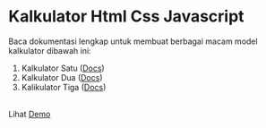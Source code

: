 # Kalkulator Html Css Javascript
Baca dokumentasi lengkap untuk membuat berbagai macam model kalkulator dibawah ini:
1. Kalkulator Satu (<a href="https://www.samuelpasaribu.com/2021/01/cara-membuat-kalkulator-dengan-html-css.html">Docs</a>)
2. Kalkulator Dua (<a href="https://www.samuelpasaribu.com/2022/02/membuat-kalkulator-dengan-javascript.html">Docs</a>)
3. Kalikulator Tiga (<a href="https://www.samuelpasaribu.com/2022/12/source-code-kalkulator-sederhana.html">Docs</a>)
<br />
Lihat <a href="https://samuelpasaribu.github.io/kalkulator">Demo</a>
